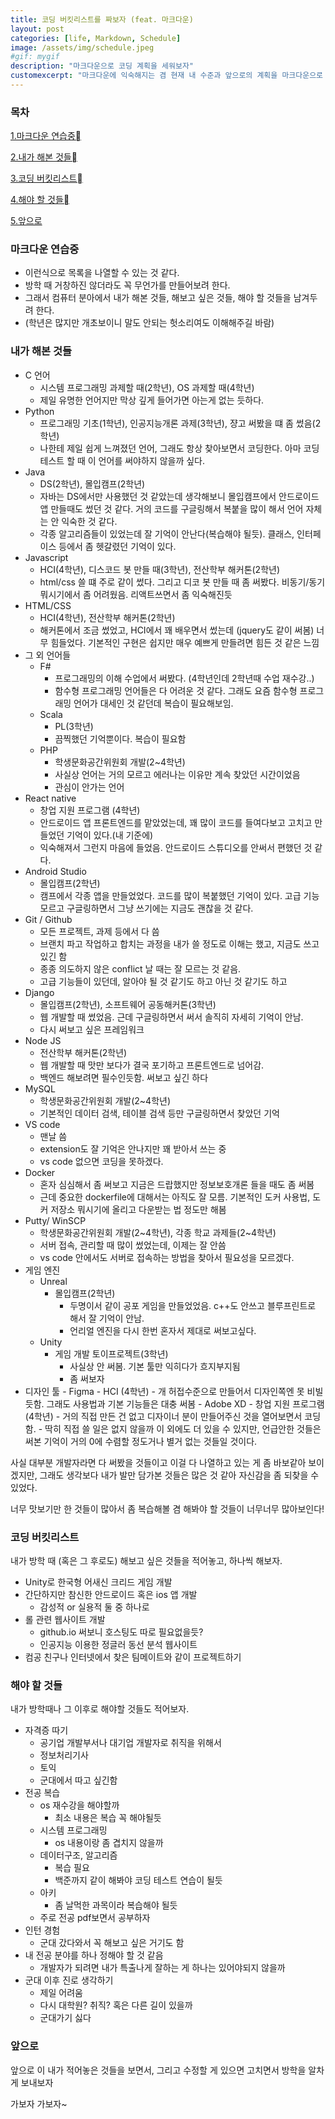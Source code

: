 ```yaml
---
title: 코딩 버킷리스트를 짜보자 (feat. 마크다운)
layout: post
categories: [life, Markdown, Schedule]
image: /assets/img/schedule.jpeg
#gif: mygif
description: "마크다운으로 코딩 계획을 세워보자"
customexcerpt: "마크다운에 익숙해지는 겸 현재 내 수준과 앞으로의 계획을 마크다운으로 작성해보려 한다."
---
```


### 목차

[1.마크다운 연습중](#마크다운-연습중)

[2.내가 해본 것들](#내가-해본-것들)

[3.코딩 버킷리스트](#코딩-버킷리스트)

[4.해야 할 것들](#해야-할-것들)

[5.앞으로](#앞으로)

### 마크다운 연습중

- 이런식으로 목록을 나열할 수 있는 것 같다.
- 방학 때 거창하진 않더라도 꼭 무언가를 만들어보려 한다.
- 그래서 컴퓨터 분아에서 내가 해본 것들, 해보고 싶은 것들, 해야 할 것들을 남겨두려 한다.
- (학년은 많지만 개초보이니 말도 안되는 헛소리여도 이해해주길 바람)

### 내가 해본 것들

- C 언어
  - 시스템 프로그래밍 과제할 때(2학년), OS 과제할 때(4학년)
  - 제일 유명한 언어지만 막상 깊게 들어가면 아는게 없는 듯하다.
- Python
  - 프로그래밍 기초(1학년), 인공지능개론 과제(3학년), 쟝고 써봤을 떄 좀 썼음(2학년)
  - 나한테 제일 쉽게 느껴졌던 언어, 그래도 항상 찾아보면서 코딩한다. 아마 코딩 테스트 할 때 이 언어를 써야하지 않을까 싶다.
- Java
  - DS(2학년), 몰입캠프(2학년)
  - 자바는 DS에서만 사용했던 것 같았는데 생각해보니 몰입캠프에서 안드로이드 앱 만들때도 썼던 것 같다. 거의 코드를 구글링해서 복붙을 많이 해서 언어 자체는 안 익숙한 것 같다.
  - 각종 알고리즘들이 있었는데 잘 기억이 안난다(복습해야 될듯). 클래스, 인터페이스 등에서 좀 헷갈렸던 기억이 있다.
- Javascript
  - HCI(4학년), 디스코드 봇 만들 때(3학년), 전산학부 해커톤(2학년)
  - html/css 쓸 떄 주로 같이 썼다. 그리고 디코 봇 만들 때 좀 써봤다. 비동기/동기 뭐시기에서 좀 어려웠음. 리액트쓰면서 좀 익숙해진듯
- HTML/CSS
  - HCI(4학년), 전산학부 해커톤(2학년)
  - 해커톤에서 조금 썼었고, HCI에서 꽤 배우면서 썼는데 (jquery도 같이 써봄) 너무 힘들었다. 기본적인 구현은 쉽지만 매우 예쁘게 만들려면 힘든 것 같은 느낌
- 그 외 언어들
  - F#
    - 프로그래밍의 이해 수업에서 써봤다. (4학년인데 2학년때 수업 재수강..)
    - 함수형 프로그래밍 언어들은 다 어려운 것 같다. 그래도 요즘 함수형 프로그래밍 언어가 대세인 것 같던데 복습이 필요해보임.
  - Scala
    - PL(3학년)
    - 끔찍했던 기억뿐이다. 복습이 필요함
  - PHP
    - 학생문화공간위원회 개발(2~4학년)
    - 사실상 언어는 거의 모르고 에러나는 이유만 계속 찾았던 시간이었음
    - 관심이 안가는 언어
- React native
  - 창업 지원 프로그램 (4학년)
  - 안드로이드 앱 프론트엔드를 맡았었는데, 꽤 많이 코드를 들여다보고 고치고 만들었던 기억이 있다.(내 기준에)
  - 익숙해져서 그런지 마음에 들었음. 안드로이드 스튜디오를 안써서 편했던 것 같다.
- Android Studio
  - 몰입캠프(2학년)
  - 캠프에서 각종 앱을 만들었었다. 코드를 많이 복붙했던 기억이 있다. 고급 기능 모르고 구글링하면서 그냥 쓰기에는 지금도 괜찮을 것 같다.
- Git / Github
  - 모든 프로젝트, 과제 등에서 다 씀
  - 브랜치 파고 작업하고 합치는 과정을 내가 쓸 정도로 이해는 했고, 지금도 쓰고 있긴 함
  - 종종 의도하지 않은 conflict 날 때는 잘 모르는 것 같음.
  - 고급 기능들이 있던데, 알아야 될 것 같기도 하고 아닌 것 같기도 하고
- Django
  - 몰입캠프(2학년), 소프트웨어 공동해커톤(3학년)
  - 웹 개발할 때 썼었음. 근데 구글링하면서 써서 솔직히 자세히 기억이 안남.
  - 다시 써보고 싶은 프레임워크
- Node JS
  - 전산학부 해커톤(2학년)
  - 웹 개발할 때 맛만 보다가 결국 포기하고 프론트엔드로 넘어감.
  - 백엔드 해보려면 필수인듯함. 써보고 싶긴 하다
- MySQL
  - 학생문화공간위원회 개발(2~4학년)
  - 기본적인 데이터 검색, 테이블 검색 등만 구글링하면서 찾았던 기억
- VS code
  - 맨날 씀
  - extension도 잘 기억은 안나지만 꽤 받아서 쓰는 중
  - vs code 없으면 코딩을 못하겠다.
- Docker
  - 혼자 심심해서 좀 써보고 지금은 드랍했지만 정보보호개론 들을 때도 좀 써봄
  - 근데 중요한 dockerfile에 대해서는 아직도 잘 모름. 기본적인 도커 사용법, 도커 저장소 뭐시기에 올리고 다운받는 법 정도만 해봄
- Putty/ WinSCP
  - 학생문화공간위원회 개발(2~4학년), 각종 학교 과제들(2~4학년)
  - 서버 접속, 관리할 때 많이 썼었는데, 이제는 잘 안씀
  - vs code 안에서도 서버로 접속하는 방법을 찾아서 필요성을 모르겠다.
- 게임 엔진
  - Unreal
    - 몰입캠프(2학년)
      - 두명이서 같이 공포 게임을 만들었었음. c++도 안쓰고 블루프린트로 해서 잘 기억이 안남.
      - 언리얼 엔진을 다시 한번 혼자서 제대로 써보고싶다.
  - Unity
    - 게임 개발 토이프로젝트(3학년)
      - 사실상 안 써봄. 기본 툴만 익히다가 흐지부지됨
      - 좀 써보자
- 디자인 툴 - Figma - HCI (4학년) - 개 허접수준으로 만들어서 디자인쪽엔 못 비빌듯함. 그래도 사용법과 기본 기능들은 대충 써봄 - Adobe XD - 창업 지원 프로그램(4학년) - 거의 직접 만든 건 없고 디자이너 분이 만들어주신 것을 열어보면서 코딩함. - 딱히 직접 쓸 일은 없지 않을까
  이 외에도 더 있을 수 있지만, 언급안한 것들은 써본 기억이 거의 0에 수렴할 정도거나 별거 없는 것들일 것이다.

사실 대부분 개발자라면 다 써봤을 것들이고 이걸 다 나열하고 있는 게 좀 바보같아 보이겠지만, 그래도 생각보다 내가 발만 담가본 것들은 많은 것 같아 자신감을 좀 되찾을 수 있었다.

너무 맛보기만 한 것들이 많아서 좀 복습해볼 겸 해봐야 할 것들이 너무너무 많아보인다!

### 코딩 버킷리스트

내가 방학 때 (혹은 그 후로도) 해보고 싶은 것들을 적어놓고, 하나씩 해보자.

- Unity로 한국형 어새신 크리드 게임 개발
- 간단하지만 참신한 안드로이드 혹은 ios 앱 개발
  - 감성적 or 실용적 둘 중 하나로
- 롤 관련 웹사이트 개발
  - github.io 써보니 호스팅도 따로 필요없을듯?
  - 인공지능 이용한 정글러 동선 분석 웹사이트
- 컴공 친구나 인터넷에서 찾은 팀메이트와 같이 프로젝트하기

### 해야 할 것들

내가 방학때나 그 이후로 해야할 것들도 적어보자.

- 자격증 따기
  - 공기업 개발부서나 대기업 개발자로 취직을 위해서
  - 정보처리기사
  - 토익
  - 군대에서 따고 싶긴함
- 전공 복습
  - os 재수강을 해야할까
    - 최소 내용은 복습 꼭 해야될듯
  - 시스템 프로그래밍
    - os 내용이랑 좀 겹치지 않을까
  - 데이터구조, 알고리즘
    - 복습 필요
    - 백준까지 같이 해봐야 코딩 테스트 연습이 될듯
  - 아키
    - 좀 날먹한 과목이라 복습해야 될듯
  - 주로 전공 pdf보면서 공부하자
- 인턴 경험
  - 군대 갔다와서 꼭 해보고 싶은 거기도 함
- 내 전공 분야를 하나 정해야 할 것 같음
  - 개발자가 되려면 내가 특출나게 잘하는 게 하나는 있어야되지 않을까
- 군대 이후 진로 생각하기
  - 제일 어려움
  - 다시 대학원? 취직? 혹은 다른 길이 있을까
  - 군대가기 싫다

### 앞으로

앞으로 이 내가 적어놓은 것들을 보면서, 그리고 수정할 게 있으면 고치면서 방학을 알차게 보내보자

가보자 가보자~
